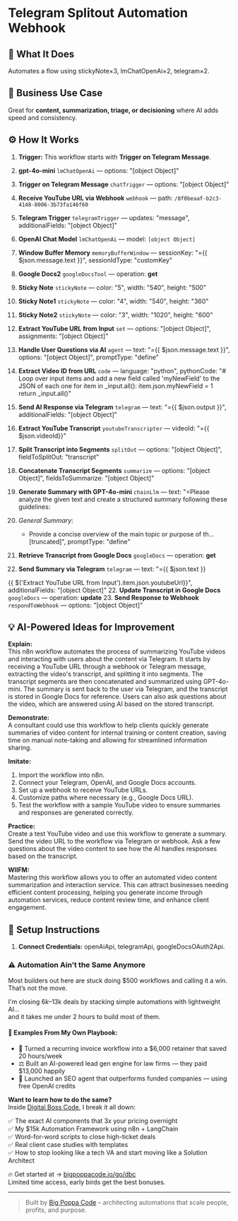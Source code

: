 # Telegram Splitout Automation Webhook
## 🚀 What It Does
Automates a flow using stickyNote×3, lmChatOpenAi×2, telegram×2.

## 💼 Business Use Case
Great for **content, summarization, triage, or decisioning** where AI adds speed and consistency.

## ⚙️ How It Works
1. **Trigger:** This workflow starts with **Trigger on Telegram Message**.
2. **gpt-4o-mini** `lmChatOpenAi` — options: "[object Object]"
3. **Trigger on Telegram Message** `chatTrigger` — options: "[object Object]"
4. **Receive YouTube URL via Webhook** `webhook` — path: `/8f0beaaf-b2c3-4148-8006-3b73fa146f60`
5. **Telegram Trigger** `telegramTrigger` — updates: "message", additionalFields: "[object Object]"
6. **OpenAI Chat Model** `lmChatOpenAi` — model: `[object Object]`
7. **Window Buffer Memory** `memoryBufferWindow` — sessionKey: "={{ $json.message.text }}", sessionIdType: "customKey"
8. **Google Docs2** `googleDocsTool` — operation: **get**
9. **Sticky Note** `stickyNote` — color: "5", width: "540", height: "500"
10. **Sticky Note1** `stickyNote` — color: "4", width: "540", height: "360"
11. **Sticky Note2** `stickyNote` — color: "3", width: "1020", height: "600"
12. **Extract YouTube URL from Input** `set` — options: "[object Object]", assignments: "[object Object]"
13. **Handle User Questions via AI** `agent` — text: "={{ $json.message.text }}", options: "[object Object]", promptType: "define"
14. **Extract Video ID from URL** `code` — language: "python", pythonCode: "# Loop over input items and add a new field called 'myNewField' to the JSON of each one
for item in _input.all():
  item.json.myNewField = 1
return _input.all()"
15. **Send AI Response via Telegram** `telegram` — text: "={{ $json.output }}", additionalFields: "[object Object]"
16. **Extract YouTube Transcript** `youtubeTranscripter` — videoId: "={{ $json.videoId}}"
17. **Split Transcript into Segments** `splitOut` — options: "[object Object]", fieldToSplitOut: "transcript"
18. **Concatenate Transcript Segments** `summarize` — options: "[object Object]", fieldsToSummarize: "[object Object]"
19. **Generate Summary with GPT-4o-mini** `chainLlm` — text: "=Please analyze the given text and create a structured summary following these guidelines:

1. *General Summary*:
   - Provide a concise overview of the main topic or purpose of th…[truncated]", promptType: "define"
20. **Retrieve Transcript from Google Docs** `googleDocs` — operation: **get**
21. **Send Summary via Telegram** `telegram` — text: "={{ $json.text }}


{{ $('Extract YouTube URL from Input').item.json.youtubeUrl}}", additionalFields: "[object Object]"
22. **Update Transcript in Google Docs** `googleDocs` — operation: **update**
23. **Send Response to Webhook** `respondToWebhook` — options: "[object Object]"

## 💡 AI-Powered Ideas for Improvement
**Explain:**  
This n8n workflow automates the process of summarizing YouTube videos and interacting with users about the content via Telegram. It starts by receiving a YouTube URL through a webhook or Telegram message, extracting the video's transcript, and splitting it into segments. The transcript segments are then concatenated and summarized using GPT-4o-mini. The summary is sent back to the user via Telegram, and the transcript is stored in Google Docs for reference. Users can also ask questions about the video, which are answered using AI based on the stored transcript.

**Demonstrate:**  
A consultant could use this workflow to help clients quickly generate summaries of video content for internal training or content creation, saving time on manual note-taking and allowing for streamlined information sharing.

**Imitate:**  
1. Import the workflow into n8n.
2. Connect your Telegram, OpenAI, and Google Docs accounts.
3. Set up a webhook to receive YouTube URLs.
4. Customize paths where necessary (e.g., Google Docs URL).
5. Test the workflow with a sample YouTube video to ensure summaries and responses are generated correctly.

**Practice:**  
Create a test YouTube video and use this workflow to generate a summary. Send the video URL to the workflow via Telegram or webhook. Ask a few questions about the video content to see how the AI handles responses based on the transcript.

**WIIFM:**  
Mastering this workflow allows you to offer an automated video content summarization and interaction service. This can attract businesses needing efficient content processing, helping you generate income through automation services, reduce content review time, and enhance client engagement.

## 🔧 Setup Instructions
1. **Connect Credentials:** openAiApi, telegramApi, googleDocsOAuth2Api.

### ⚠️ Automation Ain’t the Same Anymore

Most builders out here are stuck doing $500 workflows and calling it a win.  
That’s not the move.  

I'm closing $6k–$13k deals by stacking simple automations with lightweight AI...  
and it takes me under 2 hours to build most of them.

#### 🧠 Examples From My Own Playbook:
- 🔁 Turned a recurring invoice workflow into a $6,000 retainer that saved 20 hours/week  
- ⚖️ Built an AI-powered lead gen engine for law firms — they paid $13,000 happily  
- 🚀 Launched an SEO agent that outperforms funded companies — using free OpenAI credits  

**Want to learn how to do the same?**  
Inside [Digital Boss Code](https://bigpoppacode.io/go/dbc), I break it all down:

✅ The exact AI components that 3x your pricing overnight  
✅ My $15k Automation Framework using n8n + LangChain  
✅ Word-for-word scripts to close high-ticket deals  
✅ Real client case studies with templates  
✅ How to stop looking like a tech VA and start moving like a Solution Architect  

🔥 Get started at → [bigpoppacode.io/go/dbc](https://bigpoppacode.io/go/dbc)  
Limited time access, early birds get the best bonuses.

---
> Built by [Big Poppa Code](https://bigpoppacode.io) – architecting automations that scale people, profits, and purpose.
